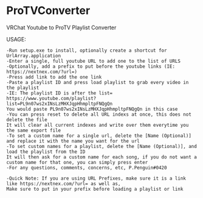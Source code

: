 # ProTVConverter
 VRChat Youtube to ProTV Playlist Converter
 
 USAGE:
 
	-Run setup.exe to install, optionally create a shortcut for UrlArray.application
	-Enter a single, full youtube URL to add one to the list of URLS
	-Optionally, add a prefix to put before the youtube links (IE: https://nextnex.com/?url=)
	-Press add link to add the one link
	-Paste a playlist ID and press load playlist to grab every video in the playlist 
	-IE: The playlist ID is after the list= https://www.youtube.com/playlist?list=PL9n07ws2xINsLzMHXJqpHhmpltpFNQgQn
	You would paste PL9n07ws2xINsLzMHXJqpHhmpltpFNQgQn in this case
	-You can press reset to delete all URL indexs at once, this does not delete the file
	It will clear all current indexes and write over them everytime you the same export file
	-To set a custom name for a single url, delete the [Name (Optional)] and replace it with the name you want for the url
	-To set custom names for a playlist, delete the [Name (Optional)], and load the playlist from the ID
	It will then ask for a custom name for each song, if you do not want a custom name for that one, you can simply press enter
 	-For any questions, comments, concerns, etc, P.Penguin#0420
	
	-Quick Note: If you are using URL Prefixes, make sure it is a link like https://nextnex.com/?url= as well as,
	Make sure to put in your prefix before loading a playlist or link
